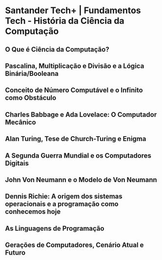 # Santander Tech+ | Fundamentos Tech - História da Ciência da Computação

## O Que é Ciência da Computação?


## Pascalina, Multiplicação e Divisão e a Lógica Binária/Booleana

## Conceito de Número Computável e o Infinito como Obstáculo

## Charles Babbage e Ada Lovelace: O Computador Mecânico


## Alan Turing, Tese de Church-Turing e Enigma


## A Segunda Guerra Mundial e os Computadores Digitais

## John Von Neumann e o Modelo de Von Neumann


## Dennis Richie: A origem dos sistemas operacionais e a programação como conhecemos hoje

## As Linguagens de Programação


## Gerações de Computadores, Cenário Atual e Futuro
